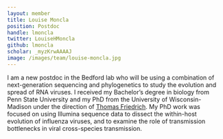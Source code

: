 ```yaml
---
layout: member
title: Louise Moncla
position: Postdoc
handle: lmoncla
twitter: LouiseHMoncla
github: lmoncla
scholar: _myzKrwAAAAJ
image: /images/team/louise-moncla.jpg
---
```


I am a new postdoc in the Bedford lab who will be using a combination of next-generation sequencing and phylogenetics to study the evolution and spread of RNA viruses. I received my Bachelor’s degree in biology from Penn State University and my PhD from the University of Wisconsin-Madison under the direction of [Thomas Friedrich](https://www.vetmed.wisc.edu/friedrichlab/). My PhD work was focused on using Illumina sequence data to dissect the within-host evolution of influenza viruses, and to examine the role of transmission bottlenecks in viral cross-species transmission.

